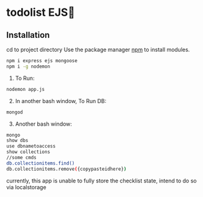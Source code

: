 # todolist EJS📝
## Installation
cd to project directory
Use the package manager [npm](https://nodejs.org/en/download/) to install modules.

```bash
npm i express ejs mongoose
npm i -g nodemon
```

1) To Run:
```bash
nodemon app.js
```

2) In another bash window, To Run DB:
```bash
mongod
```
3) Another bash window:
```bash
mongo
show dbs
use dbnametoaccess
show collections
//some cmds
db.collectionitems.find()
db.collectionitems.remove({copypasteidhere})
```

currently, this app is unable to fully store the checklist state, intend to do so via localstorage
